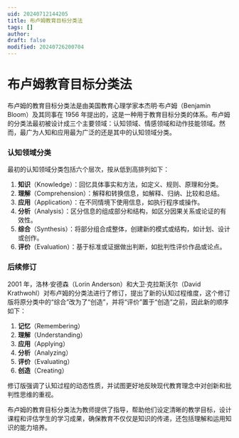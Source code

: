 ```yaml
---
uid: 20240712144205
title: 布卢姆教育目标分类法
tags: []
author: 
draft: false
modified: 20240726200704
---
```


# 布卢姆教育目标分类法

布卢姆的教育目标分类法是由美国教育心理学家本杰明·布卢姆（Benjamin Bloom）及其同事在 1956 年提出的，这是一种用于教育目标分类的体系。布卢姆的分类法最初被设计成三个主要领域：认知领域、情感领域和动作技能领域。然而，最广为人知和应用最为广泛的还是其中的认知领域分类。

### 认知领域分类

最初的认知领域分类包括六个层次，按从低到高排列如下：

1. **知识**（Knowledge）：回忆具体事实和方法，如定义、规则、原理和分类。
2. **理解**（Comprehension）：解释和转换信息，如解释、归纳、比较和总结。
3. **应用**（Application）：在不同情境下使用信息，如执行程序或操作。
4. **分析**（Analysis）：区分信息的组成部分和结构，如区分因果关系或论证的有效性。
5. **综合**（Synthesis）：将部分组合成整体，创建新的模式或结构，如计划、设计或创作。
6. **评价**（Evaluation）：基于标准或证据做出判断，如批判性评价作品或论点。

### 后续修订

2001 年，洛林·安德森（Lorin Anderson）和大卫·克拉斯沃尔（David Krathwohl）对布卢姆的分类法进行了修订，提出了新的认知过程维度，这个修订版将原分类中的“综合”改为了“创造”，并将“评价”置于“创造”之前，因此新的顺序如下：

1. **记忆**（Remembering）
2. **理解**（Understanding）
3. **应用**（Applying）
4. **分析**（Analyzing）
5. **评价**（Evaluating）
6. **创造**（Creating）

修订版强调了认知过程的动态性质，并试图更好地反映现代教育理念中对创新和批判性思维的重视。

布卢姆的教育目标分类法为教师提供了指导，帮助他们设定清晰的教学目标，设计课程和评估学生的学习成果，确保教育不仅仅是知识的传递，还包括理解和运用知识的能力培养。
